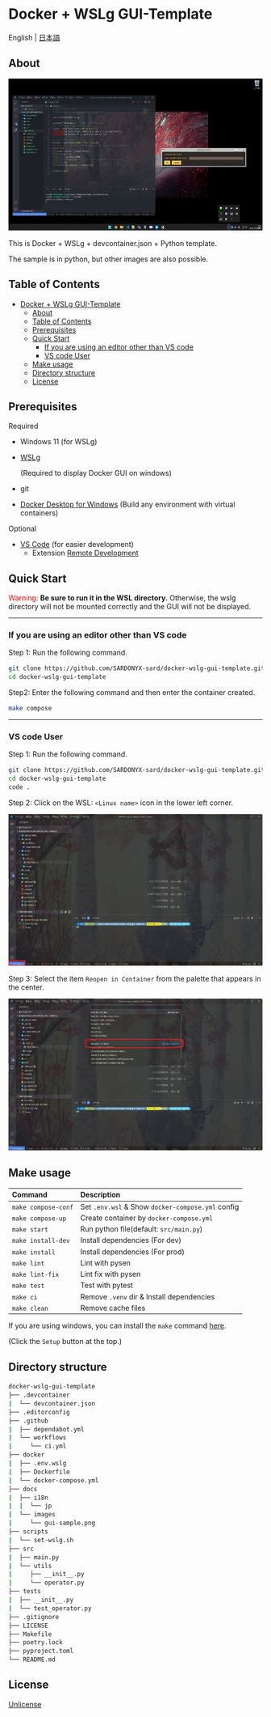# Docker + WSLg GUI-Template

English | [日本語](./docs/i18n/jp/readme.md)

## About

<p align="center">
    <img src="./docs/images/gui-sample.png" alt="wsl-ubuntu"  height="300" width="800"/>
</p>

This is Docker + WSLg + devcontainer.json + Python template.

The sample is in python, but other images are also possible.

## Table of Contents

- [Docker + WSLg GUI-Template](#docker--wslg-gui-template)
  - [About](#about)
  - [Table of Contents](#table-of-contents)
  - [Prerequisites](#prerequisites)
  - [Quick Start](#quick-start)
    - [If you are using an editor other than VS code](#if-you-are-using-an-editor-other-than-vs-code)
    - [VS code User](#vs-code-user)
  - [Make usage](#make-usage)
  - [Directory structure](#directory-structure)
  - [License](#license)

## Prerequisites

Required

- Windows 11 (for WSLg)
- [WSLg](https://github.com/microsoft/wslg)

  (Required to display Docker GUI on windows)

- git

- [Docker Desktop for Windows](https://hub.docker.com/editions/community/docker-ce-desktop-windows)
  (Build any environment with virtual containers)

Optional

- [VS Code](https://azure.microsoft.com/ja-jp/products/visual-studio-code/?cdn=disable)
  (for easier development)
  - Extension
    [Remote Development](https://marketplace.visualstudio.com/items?itemName=ms-vscode-remote.vscode-remote-extensionpack)

## Quick Start

<font color=red>Warning:</font> **Be sure to run it in the WSL directory.**
Otherwise, the wslg directory will not be mounted correctly and the GUI will not
be displayed.

---

### If you are using an editor other than VS code

Step 1: Run the following command.

```bash
git clone https://github.com/SARDONYX-sard/docker-wslg-gui-template.git
cd docker-wslg-gui-template
```

Step2: Enter the following command and then enter the container created.

```bash
make compose
```

---

### VS code User

Step 1: Run the following command.

```bash
git clone https://github.com/SARDONYX-sard/docker-wslg-gui-template.git
cd docker-wslg-gui-template
code .
```

Step 2: Click on the WSL: `<Linux name>` icon in the lower left corner.

<p align="center">
    <img src="./docs/images/WSL-button.png" alt="wsl-ubuntu"  height="300" width="800"/>
</p>

Step 3: Select the item `Reopen in Container` from the palette that appears in
the center.

<p align="center">
    <img src="./docs/images/remote-container.png" alt="wsl-ubuntu"  height="300" width="800"/>
</p>

## Make usage

| Command             | Description                                       |
| :------------------ | :------------------------------------------------ |
| `make compose-conf` | Set `.env.wsl` & Show `docker-compose.yml` config |
| `make compose-up`   | Create container by `docker-compose.yml`          |
| `make start`        | Run python file(default: `src/main.py`)           |
| `make install-dev`  | Install dependencies (For dev)                    |
| `make install`      | Install dependencies (For prod)                   |
| `make lint`         | Lint with pysen                                   |
| `make lint-fix`     | Lint fix with pysen                               |
| `make test`         | Test with pytest                                  |
| `make ci`           | Remove `.venv` dir & Install dependencies         |
| `make clean`        | Remove cache files                                |

If you are using windows, you can install the `make` command
[here](http://gnuwin32.sourceforge.net/packages/make.htm).

(Click the `Setup` button at the top.)

## Directory structure

```bash
docker-wslg-gui-template
├── .devcontainer
|  └── devcontainer.json
├── .editorconfig
├── .github
|  ├── dependabot.yml
|  └── workflows
|     └── ci.yml
├── docker
|  ├── .env.wslg
|  ├── Dockerfile
|  └── docker-compose.yml
├── docs
|  ├── i18n
|  |  └── jp
|  └── images
|     └── gui-sample.png
├── scripts
|  └── set-wslg.sh
├── src
|  ├── main.py
|  └── utils
|     ├── __init__.py
|     └── operator.py
├── tests
|  ├── __init__.py
|  └── test_operator.py
├── .gitignore
├── LICENSE
├── Makefile
├── poetry.lock
├── pyproject.toml
└── README.md
```

## License

[Unlicense](https://unlicense.org/)
